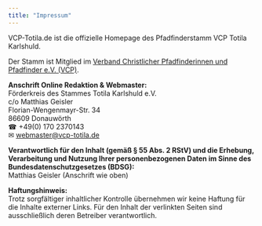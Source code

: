 ```yaml
---
title: "Impressum"
---
```


VCP-Totila.de ist die offizielle Homepage des Pfadfinderstamm VCP Totila Karlshuld.

Der Stamm ist Mitglied im [Verband Christlicher Pfadfinderinnen und Pfadfinder e.V. (VCP)](http://www.vcp.de/).

**Anschrift Online Redaktion & Webmaster:**<br>
Förderkreis des Stammes Totila Karlshuld e.V.<br>
c/o Matthias Geisler<br>
Florian-Wengenmayr-Str. 34<br>
86609 Donauwörth<br>
☎&nbsp;+49(0) 170 2370143<br>
✉&nbsp;webmaster@vcp-totila.de<br>

**Verantwortlich für den Inhalt (gemäß § 55 Abs. 2 RStV) und die Erhebung, Verarbeitung und Nutzung Ihrer personenbezogenen Daten im Sinne des Bundesdatenschutzgesetzes (BDSG):**<br>
Matthias Geisler (Anschrift wie oben)

**Haftungshinweis:**<br>
Trotz sorgfältiger inhaltlicher Kontrolle übernehmen wir keine Haftung für die Inhalte externer Links. Für den Inhalt der verlinkten Seiten sind ausschließlich deren Betreiber verantwortlich.